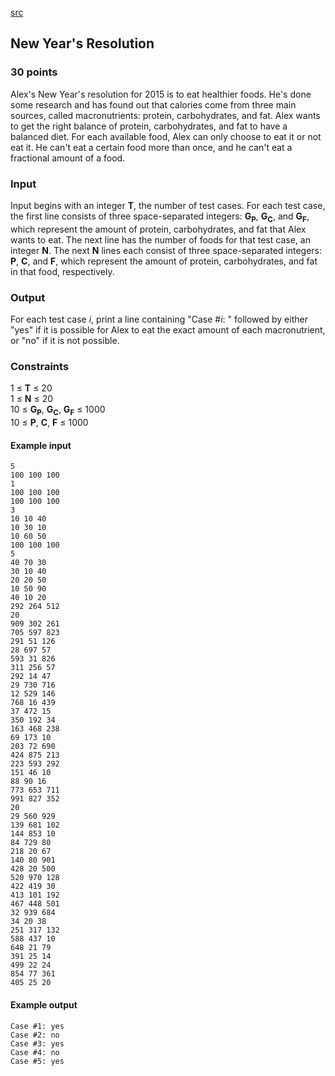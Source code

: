 [src](https://www.facebook.com/hackercup/problems.php?pid=1036037553088752&round=742632349177460)

## New Year's Resolution

### 30 points 

Alex's New Year's resolution for 2015 is to eat healthier foods. He's done
some research and has found out that calories come from three main sources,
called macronutrients: protein, carbohydrates, and fat. Alex wants to get the
right balance of protein, carbohydrates, and fat to have a balanced diet. For
each available food, Alex can only choose to eat it or not eat it. He can't
eat a certain food more than once, and he can't eat a fractional amount of a
food.

### Input

Input begins with an integer **T**, the number of test cases. For each test
case, the first line consists of three space-separated integers:
**G<sub>P</sub>**, **G<sub>C</sub>**, and **G<sub>F</sub>**, which represent
the amount of protein, carbohydrates, and fat that Alex wants to eat. The next
line has the number of foods for that test case, an integer **N**. The next
**N** lines each consist of three space-separated integers: **P**, **C**, and
**F**, which represent the amount of protein, carbohydrates, and fat in that
food, respectively.

### Output

For each test case _i_, print a line containing "Case #_i_: " followed by
either "yes" if it is possible for Alex to eat the exact amount of each
macronutrient, or "no" if it is not possible.

### Constraints

1 ≤ **T** ≤ 20  
1 ≤ **N** ≤ 20  
10 ≤ **G<sub>P</sub>**, **G<sub>C</sub>**, **G<sub>F</sub>** ≤ 1000  
10 ≤ **P**, **C**, **F** ≤ 1000  

#### Example input

```
5
100 100 100
1
100 100 100
100 100 100
3
10 10 40
10 30 10
10 60 50
100 100 100
5
40 70 30
30 10 40
20 20 50
10 50 90
40 10 20
292 264 512
20
909 302 261
705 597 823
291 51 126
28 697 57
593 31 826
311 256 57
292 14 47
29 730 716
12 529 146
768 16 439
37 472 15
350 192 34
163 468 238
69 173 10
203 72 690
424 875 213
223 593 292
151 46 10
88 90 16
773 653 711
991 827 352
20
29 560 929
139 681 102
144 853 10
84 729 80
218 20 67
140 80 901
428 20 500
520 970 128
422 419 30
413 101 192
467 448 501
32 939 684
34 20 38
251 317 132
588 437 10
648 21 79
391 25 14
499 22 24
854 77 361
405 25 20

```

#### Example output

```
Case #1: yes
Case #2: no
Case #3: yes
Case #4: no
Case #5: yes

```
